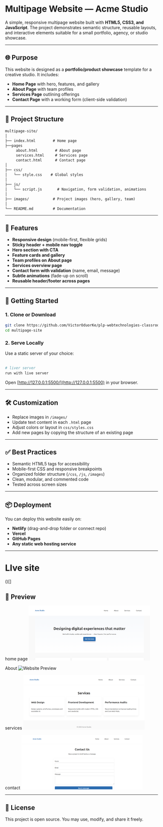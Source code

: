 # Multipage Website — Acme Studio

A simple, responsive multipage website built with **HTML5, CSS3, and JavaScript**. The project demonstrates semantic structure, reusable layouts, and interactive elements suitable for a small portfolio, agency, or studio showcase.

---

## 🌐 Purpose
This website is designed as a **portfolio/product showcase** template for a creative studio. It includes:
- **Home Page** with hero, features, and gallery
- **About Page** with team profiles
- **Services Page** outlining offerings
- **Contact Page** with a working form (client-side validation)

---

## 📂 Project Structure
```
multipage-site/
│
├── index.html        # Home page
├──pages
     about.html        # About page
     services.html     # Services page
     contact.html      # Contact page
│
├── css/
│   └── style.css    # Global styles
│
├── js/
│   └── script.js       # Navigation, form validation, animations
│
├── images/           # Project images (hero, gallery, team)
│
└── README.md         # Documentation
```

---

## 🎨 Features
- **Responsive design** (mobile-first, flexible grids)
- **Sticky header + mobile nav toggle**
- **Hero section with CTA**
- **Feature cards and gallery**
- **Team profiles on About page**
- **Services overview page**
- **Contact form with validation** (name, email, message)
- **Subtle animations** (fade-up on scroll)
- **Reusable header/footer across pages**

---

## 🚀 Getting Started

### 1. Clone or Download
```bash
git clone https://github.com/VictorOduorKe/plp-webtechnologies-classroom-july2025-july-2025-final-project-and-deployment-Final-Project-and-Depl.git
cd multipage-site
```

### 2. Serve Locally
Use a static server of your choice:
```bash

# liver server
run with live server
```
Open [http://127.0.0.1:5500/](http://127.0.0.1:5500) in your browser.

---

## 🛠️ Customization
- Replace images in `/images/`
- Update text content in each `.html` page
- Adjust colors or layout in `css/styles.css`
- Add new pages by copying the structure of an existing page

---

## ✅ Best Practices
- Semantic HTML5 tags for accessibility
- Mobile-first CSS and responsive breakpoints
- Organized folder structure (`/css`, `/js`, `/images`)
- Clean, modular, and commented code
- Tested across screen sizes

---

## 📦 Deployment
You can deploy this website easily on:
- **Netlify** (drag-and-drop folder or connect repo)
- **Vercel**
- **GitHub Pages**
- **Any static web hosting service**

---
# LIve site
()[]
## 📸 Preview
home page
<img src="./images/home.png" alt="Website Preview" width="400">

About
<img src="./images/home.about.png" alt="Website Preview" width="400">

services
<img src="./images/SERVICES.png" alt="Website Preview" width="400">

contact
<img src="./images/contact.png" alt="Website Preview" width="400">


---

## 📄 License
This project is open source. You may use, modify, and share it freely.
